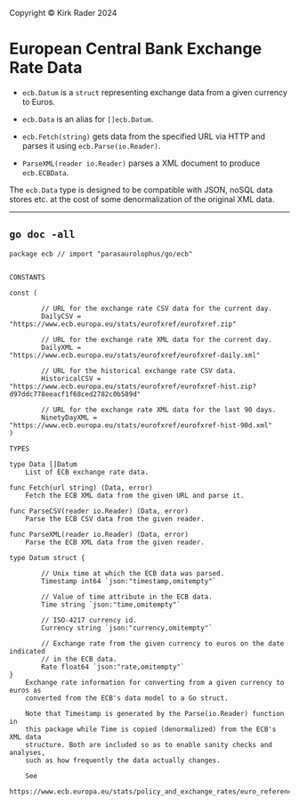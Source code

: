 Copyright &copy; Kirk Rader 2024

# European Central Bank Exchange Rate Data

* `ecb.Datum` is a `struct` representing exchange data from a given currency to
  Euros.

* `ecb.Data` is an alias for `[]ecb.Datum`.

* `ecb.Fetch(string)` gets data from the specified URL via HTTP and parses it
  using `ecb.Parse(io.Reader)`.

* `ParseXML(reader io.Reader)` parses a XML document to produce `ecb.ECBData`.

The `ecb.Data` type is designed to be compatible with JSON, noSQL data stores
etc. at the cost of some denormalization of the original XML data.

---

## `go doc -all`

```
package ecb // import "parasaurolophus/go/ecb"


CONSTANTS

const (

        // URL for the exchange rate CSV data for the current day.
        DailyCSV = "https://www.ecb.europa.eu/stats/eurofxref/eurofxref.zip"

        // URL for the exchange rate XML data for the current day.
        DailyXML = "https://www.ecb.europa.eu/stats/eurofxref/eurofxref-daily.xml"

        // URL for the historical exchange rate CSV data.
        HistoricalCSV = "https://www.ecb.europa.eu/stats/eurofxref/eurofxref-hist.zip?d97ddc778eeacf1f68ced2782c0b589d"

        // URL for the exchange rate XML data for the last 90 days.
        NinetyDayXML = "https://www.ecb.europa.eu/stats/eurofxref/eurofxref-hist-90d.xml"
)

TYPES

type Data []Datum
    List of ECB exchange rate data.

func Fetch(url string) (Data, error)
    Fetch the ECB XML data from the given URL and parse it.

func ParseCSV(reader io.Reader) (Data, error)
    Parse the ECB CSV data from the given reader.

func ParseXML(reader io.Reader) (Data, error)
    Parse the ECB XML data from the given reader.

type Datum struct {

        // Unix time at which the ECB data was parsed.
        Timestamp int64 `json:"timestamp,omitempty"`

        // Value of time attribute in the ECB data.
        Time string `json:"time,omitempty"`

        // ISO-4217 currency id.
        Currency string `json:"currency,omitempty"`

        // Exchange rate from the given currency to euros on the date indicated
        // in the ECB data.
        Rate float64 `json:"rate,omitempty"`
}
    Exchange rate information for converting from a given currency to euros as
    converted from the ECB's data model to a Go struct.

    Note that Timestamp is generated by the Parse(io.Reader) function in
    this package while Time is copied (denormalized) from the ECB's XML data
    structure. Both are included so as to enable sanity checks and analyses,
    such as how frequently the data actually changes.

    See
    https://www.ecb.europa.eu/stats/policy_and_exchange_rates/euro_reference_exchange_rates/html/index.en.html
```

